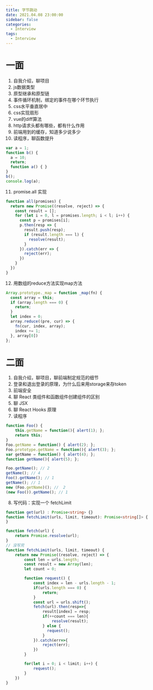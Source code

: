 ```yaml
---
title: 字节跳动
date: 2021.04.08 23:00:00
sidebar: false
categories:
  - Interview
tags:
  - Interview
---
```


# 一面

1. 自我介绍，聊项目
2. js数据类型
3. 原型继承和原型链
4. 事件循环机制，绑定的事件在哪个环节执行
5. css水平垂直居中
6. css实现扇形
7. vue的diff算法
8. http请求头都有哪些，都有什么作用
9. 前端用到的缓存，知道多少说多少
10. 读程序，聊函数提升

```js
var a = 1;
function b() {
  a = 10;
  return;
  function a() { }
}
b();
console.log(a);
```

11.  promise.all 实现

```js
function all(promises) {
  return new Promise((resolve, reject) => {
    const result = [];
    for (let i = 0, l = promises.length; i < l; i++) {
      const p = promises[i];
      p.then(resp => {
        result.push(resp);
        if (result.length === l) {
          resolve(result);
        }
      }).catch(err => {
        reject(err);
      })
    }
  })
}
```

12.   用数组的reduce方法实现map方法

```js
Array.prototype._map = function _map(fn) {
  const array = this;
  if (array.length === 0) {
    return;
  }
  let index = 0;
  array.reduce((pre, cur) => {
    fn(cur, index, array);
    index += 1;
  }, array[0])
};
```

# 二面

1. 自我介绍，聊项目，聊前端制定规范的细节
2. 登录和退出登录的原理，为什么后来用storage来存token
3. 前端安全
4. 聊 React 类组件和函数组件创建组件的区别
5. 聊 JSX
6. 聊 React Hooks 原理
7. 读程序

```js
function Foo() {
    this.getName = function(){ alert(1); };
    return this;
}
Foo.getName = function() { alert(2); };
Foo.prototype.getName = function(){ alert(3); };
var getName = function() { alert(4); };
function getName(){ alert(5); };

Foo.getName(); // 2
getName(); // 4
Foo().getName(); // 1
getName(); // 1
new (Foo.getName)(); //  2
(new Foo()).getName(); // 1
```

8. 写代码：实现一个 fetchLimit

```ts
function get(url) : Promise<string> {}
function fetchLimit(urls, limit, timeout): Promise<string[]> {
}
```

```js
function fetch(url) {
    return Promise.resolve(url);
}
// 没写完
function fetchLimit(urls, limit, timeout) {
    return new Promise((resolve, reject) => {
        const len = urls.length;
        const result = new Array(len);
        let count = 0;

        function request() {
            const index = len - urls.length - 1;
            if(urls.length === 0) {
                return;
            }
            const url = urls.shift();
            fetch(url).then(resp=>{
                result[index] = resp;
                if(++count === len){
                    resolve(result);
                } else {
                  request();
                }
            }).catch(err=>{
                reject(err);
            })
        }

        for(let i = 0; i < limit; i++) {
            request();
        }
    })
}
```

